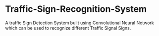 # Traffic-Sign-Recognition-System

A traffic Sign Detection System built using Convolutional Neural Network which can be used to recognize different Traffic Signal Signs.
